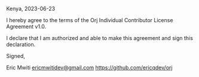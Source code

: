 Kenya, 2023-06-23

I hereby agree to the terms of the Orj Individual Contributor License
Agreement v1.0.

I declare that I am authorized and able to make this agreement and sign this
declaration.

Signed,

Eric Mwiti ericmwitidev@gmail.com  https://github.com/ericqdev/orj
